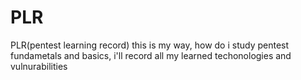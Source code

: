 # PLR
PLR(pentest learning record) this is my way, how do i study pentest fundametals and basics, i'll record all my learned techonologies and vulnurabilities
